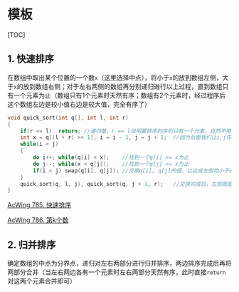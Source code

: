 # 模板

[TOC]

## 1. 快速排序

在数组中取出某个位置的一个数`x`（这里选择中点），将小于`x`的放到数组左侧，大于`x`的放到数组右侧；对于左右两侧的数组再分别递归进行以上过程，直到数组只有一个元素为止（数组只有1个元素时天然有序；数组有2个元素时，经过程序后这个数组左边是较小值右边是较大值，完全有序了）

```cpp
void quick_sort(int q[], int l, int r)
{
    if(r <= l)	return;	//递归基，r == l说明要排序的序列只有一个元素，自然不用操作
    int x = q[(l + r) >> 1], i = i - 1, j = j + 1;	//因为后面我们让i,j先走一步才开始比较，所以这里i向前退一步，j向后退一步
    while(i < j)
    {
        do i++;	while(q[i] < x);	//找到一个q[i] >= x为止
        do j--; while(x < q[j]);	//找到一个q[j] <= x为止
        if(i < j) swap(q[i], q[j]);	//交换q[i], q[j]的值，以达成左侧均小于x右侧均大于x
    }
    quick_sort(q, l, j), quick_sort(q, j + 1, r);	//交换完成后，左侧就是l~j，右侧就是j+1~r，对这两部分继续以上过程
}
```

[AcWing 785. 快速排序](https://www.acwing.com/problem/content/787/)	

[AcWing 786. 第k个数](https://www.acwing.com/problem/content/788/)

## 2. 归并排序

确定数组的中点为分界点，递归对左右两部分进行归并排序，两边排序完成后再将两部分合并（当左右两边各有一个元素时左右两部分天然有序，此时直接`return`对这两个元素合并即可）

